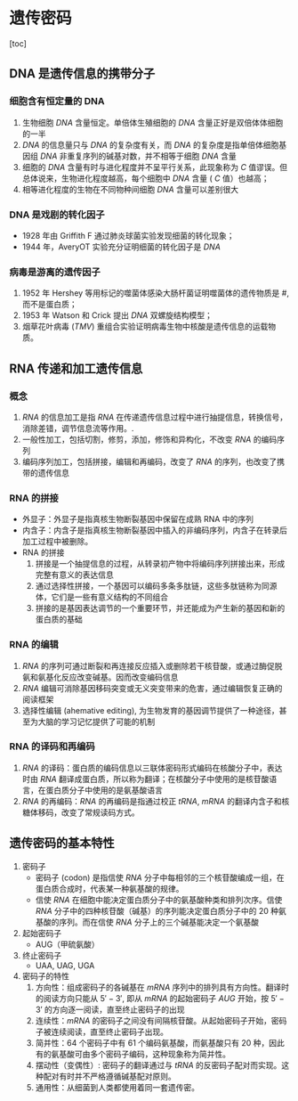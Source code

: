# 遗传密码

[toc]

## DNA 是遗传信息的携带分子

### 细胞含有恒定量的 DNA
1. 生物细胞 $DNA$ 含量恒定。单倍体生殖细胞的 $DNA$ 含量正好是双倍体体细胞的一半
2. $DNA$ 的信息量只与 $DNA$ 的复杂度有关，而 $DNA$ 的复杂度是指单倍体细胞基因组 $DNA$ 非重复序列的碱基对数，并不相等于细胞 $DNA$ 含量
3. 细胞的 $DNA$ 含量有时与进化程度并不呈平行关系，此现象称为 $C$ 值谬误。但总体说来，生物进化程度越高，每个细胞中 $DNA$ 含量 ( $C$ 值）也越高；
4. 相等进化程度的生物在不同物种间细胞 $DNA$ 含量可以差别很大

### DNA 是戏剧的转化因子

+ 1928 年由 Griffith F 通过肺炎球菌实验发现细菌的转化现象；
+ 1944 年，AveryOT 实验充分证明细菌的转化因子是 $DNA$

### 病毒是游离的遗传因子

1. 1952 年 Hershey 等用标记的噬菌体感染大肠杆菌证明噬菌体的遗传物质是 #, 而不是蛋白质；
2. 1953 年 Watson 和 Crick 提出 $DNA$ 双螺旋结构模型；
3. 烟草花叶病毒 ($TMV$) 重组合实验证明病毒生物中核酸是遗传信息的运载物质。
## RNA 传递和加工遗传信息

### 概念

1. $RNA$ 的信息加工是指 $RNA$ 在传递遗传信息过程中进行抽提信息，转换信号，消除差错，调节信息流等作用。.
2. 一般性加工，包括切割，修剪，添加，修饰和异构化，不改变 $RNA$ 的编码序列
3. 编码序列加工，包括拼接，编辑和再编码，改变了 $RNA$ 的序列，也改变了携带的遗传信息

### RNA 的拼接

+ 外显子：外显子是指真核生物断裂基因中保留在成熟 RNA 中的序列
+ 内含子：内含子是指真核生物断裂基因中插入的非编码序列，内含子在转录后加工过程中被删除。
+ RNA 的拼接
  1. 拼接是一个抽提信息的过程，从转录初产物中将编码序列拼接出来，形成完整有意义的表达信息
  2. 通过选择性拼接，一个基因可以编码多条多肽链，这些多肽链称为同源体，它们是一些有意义结构的不同组合
  3. 拼接的是基因表达调节的一个重要环节，并还能成为产生新的基因和新的蛋白质的基础

### RNA 的编辑

1. $RNA$ 的序列可通过断裂和再连接反应插入或删除若干核苷酸，或通过酶促脱氨和氨基化反应改变碱基。因而改变编码信息
2. $RNA$ 编辑可消除基因移码突变或无义突变带来的危害，通过编辑恢复正确的阅读框架
3. 选择性编辑 (ahemative editing), 为生物发育的基因调节提供了一种途径，甚至为大脑的学习记忆提供了可能的机制

### RNA 的译码和再编码

1. $RNA$ 的译码：蛋白质的编码信息以三联体密码形式编码在核酸分子中，表达时由 $RNA$ 翻译成蛋白质，所以称为翻译；在核酸分子中使用的是核苷酸语言，在蛋白质分子中使用的是氨基酸语言
2. $RNA$ 的再编码：$RNA$ 的再编码是指通过校正 $tRNA$, $mRNA$ 的翻译内含子和核糖体移码，改变了常规读码方式。
## 遗传密码的基本特性
1. 密码子
   + 密码子 (codon) 是指信使 $RNA$ 分子中每相邻的三个核苷酸编成一组，在蛋白质合成时，代表某一种氨基酸的规律。
   + 信使 $RNA$ 在细胞中能决定蛋白质分子中的氨基酸种类和排列次序。信使 $RNA$ 分子中的四种核苷酸（碱基）的序列能决定蛋白质分子中的 $20$ 种氨基酸的序列。而在信使 $RNA$ 分子上的三个碱基能决定一个氨基酸
2. 起始密码子
   + AUG（甲硫氨酸）
3. 终止密码子
   + UAA, UAG, UGA
4. 密码子的特性
   1. 方向性：组成密码子的各碱基在 $mRNA$ 序列中的排列具有方向性。翻译时的阅读方向只能从 $5'-3'$, 即从 $mRNA$ 的起始密码子 $AUG$ 开始，按 $5'-3'$ 的方向逐一阅读，直至终止密码子的出现
   2. 连续性：$mRNA$ 的密码子之间没有间隔核苷酸。从起始密码子开始，密码子被连续阅读，直至终止密码子出现。
   3. 简并性：$64$ 个密码子中有 $61$ 个编码氨基酸，而氨基酸只有 $20$ 种，因此有的氨基酸可由多个密码子编码，这种现象称为简并性。
   4. 摆动性（变偶性）: 密码子的翻译通过与 $tRNA$ 的反密码子配对而实现。这种配对有时并不严格遵循碱基配对原则。
   5. 通用性：从细菌到人类都使用着同一套遗传密。